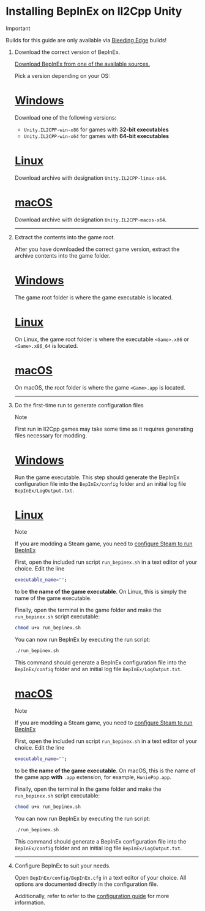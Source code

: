 # Installing BepInEx on Il2Cpp Unity

> [!IMPORTANT]
> Builds for this guide are only available via [Bleeding Edge](https://builds.bepinex.dev/projects/bepinex_be) builds!  

1. Download the correct version of BepInEx.

    [Download BepInEx from one of the available sources.](index.md#where-to-download-bepinex)  

    Pick a version depending on your OS:
    # [Windows](#tab/tabid-win)
    Download one of the following versions:

    * `Unity.IL2CPP-win-x86` for games with **32-bit executables**
    * `Unity.IL2CPP-win-x64` for games with **64-bit executables**

    # [Linux](#tab/tabid-linux)
    Download archive with designation `Unity.IL2CPP-linux-x64`.

    # [macOS](#tab/tabid-macos)
    Download archive with designation `Unity.IL2CPP-macos-x64`.
	
    ***

2. Extract the contents into the game root.

    After you have downloaded the correct game version, extract the archive contents into the game folder.

    # [Windows](#tab/tabid-win)
    The game root folder is where the game executable is located.

    # [Linux](#tab/tabid-linux)
    On Linux, the game root folder is where the executable `<Game>.x86` or 
    `<Game>.x86_64` is located.

    # [macOS](#tab/tabid-macos)

    On macOS, the root folder is where the game `<Game>.app` is located.
    ***

3. Do the first-time run to generate configuration files

    > [!NOTE]
    > First run in Il2Cpp games may take some time as it requires generating files necessary for modding.

    # [Windows](#tab/tabid-win)
    Run the game executable. This step should generate the BepInEx configuration file into the `BepInEx/config` folder and an initial log file `BepInEx/LogOutput.txt`.

    # [Linux](#tab/tabid-linux)
    > [!NOTE]
    > If you are modding a Steam game, you need to [configure Steam to run BepInEx](<xref:steam_interop>)
    
    First, open the included run script `run_bepinex.sh` in a text editor of your choice. Edit the line
    ```sh
    executable_name="";
    ```
    to be **the name of the game executable**. On Linux, this is simply the name of the game executable.

    Finally, open the terminal in the game folder and make the `run_bepinex.sh` script executable:
    ```bash
    chmod u+x run_bepinex.sh
    ```

    You can now run BepInEx by executing the run script:
    ```bash
    ./run_bepinex.sh
    ```
    This command should generate a BepInEx configuration file into the `BepInEx/config` folder and an initial log file `BepInEx/LogOutput.txt`.

    # [macOS](#tab/tabid-macos)
    > [!NOTE]
    > If you are modding a Steam game, you need to [configure Steam to run BepInEx](<xref:steam_interop>)
    
    First, open the included run script `run_bepinex.sh` in a text editor of your choice. Edit the line
    ```sh
    executable_name="";
    ```
    to be **the name of the game executable**. On macOS, this is the name of the game app **with** `.app` extension, for example, `HuniePop.app`.

    Finally, open the terminal in the game folder and make the `run_bepinex.sh` script executable:
    ```bash
    chmod u+x run_bepinex.sh
    ```

    You can now run BepInEx by executing the run script:
    ```bash
    ./run_bepinex.sh
    ```
    This command should generate a BepInEx configuration file into the `BepInEx/config` folder and an initial log file `BepInEx/LogOutput.txt`.

    ***

4. Configure BepInEx to suit your needs. 

   Open `BepInEx/config/BepInEx.cfg` in a text editor of your choice. 
   All options are documented directly in the configuration file.

   Additionally, refer to refer to the [configuration guide](<xref:configuration>) for more information.
